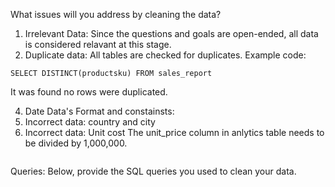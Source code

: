 What issues will you address by cleaning the data?
1. Irrelevant Data: 
Since the questions and goals are open-ended, all data is considered relavant at this stage. 
3. Duplicate data:
All tables are checked for duplicates. Example code:

```
SELECT DISTINCT(productsku) FROM sales_report
```

It was found no rows were duplicated. 

4. Date Data's Format and constainsts:
5. Incorrect data: country and city 
6. Incorrect data: Unit cost 
The unit_price column in anlytics table needs to be divided by 1,000,000.

```

```



Queries:
Below, provide the SQL queries you used to clean your data.
